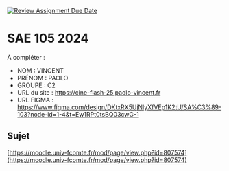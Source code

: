 [![Review Assignment Due Date](https://classroom.github.com/assets/deadline-readme-button-22041afd0340ce965d47ae6ef1cefeee28c7c493a6346c4f15d667ab976d596c.svg)](https://classroom.github.com/a/DNce7fkr)
# SAE 105 2024

À compléter :

- NOM : VINCENT
- PRÉNOM : PAOLO
- GROUPE : C2
- URL du site : https://cine-flash-25.paolo-vincent.fr
- URL FIGMA : https://www.figma.com/design/DKtxRX5UjNlyXfVEp1K2tU/SA%C3%89-103?node-id=1-4&t=Ew1RPt0tsBQ03cwG-1

## Sujet

[https://moodle.univ-fcomte.fr/mod/page/view.php?id=807574](https://moodle.univ-fcomte.fr/mod/page/view.php?id=807574)
